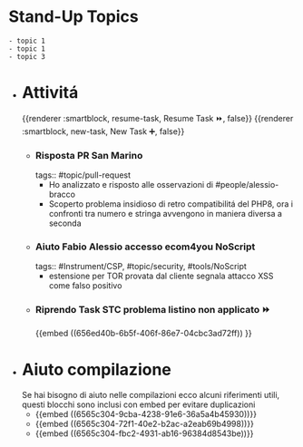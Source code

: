 # Stand-Up Topics
	- topic 1
	- topic 1
	- topic 3
- # Attivitá
  {{renderer :smartblock, resume-task, Resume Task ⏩️, false}} {{renderer :smartblock, new-task, New Task ➕, false}}
	- ### Risposta PR San Marino
	  tags:: #topic/pull-request
		- Ho analizzato e risposto alle osservazioni di #people/alessio-bracco
		- Scoperto problema insidioso di retro compatibilitá del PHP8, ora i confronti tra numero e stringa avvengono in maniera diversa a seconda
	- ### Aiuto Fabio Alessio accesso ecom4you NoScript
	  tags:: #Instrument/CSP, #topic/security, #tools/NoScript
		- estensione per TOR provata dal cliente segnala attacco XSS come falso positivo
	- ### Riprendo Task STC problema listino non applicato ⏩️
	  {{embed ((656ed40b-6b5f-406f-86e7-04cbc3ad72ff)) }}
- # Aiuto compilazione
  Se hai bisogno di aiuto nelle compilazioni ecco alcuni riferimenti utili, questi blocchi sono inclusi con embed per evitare duplicazioni
	- {{embed ((6565c304-9cba-4238-91e6-36a5a4b45930))}}
	- {{embed ((6565c304-72f1-40e2-b2ac-a2eab69b4998))}}
	- {{embed ((6565c304-fbc2-4931-ab16-96384d8543be))}}